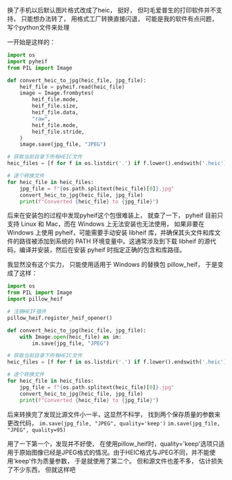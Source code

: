 换了手机以后默认图片格式改成了heic，
挺好，
但叼毛爱普生的打印软件并不支持，
只能想办法转了，
用格式工厂转换直接闪退，
可能是我的软件有点问题，
写个python文件来处理


一开始是这样的：
```python
import os
import pyheif
from PIL import Image

def convert_heic_to_jpg(heic_file, jpg_file):
    heif_file = pyheif.read(heic_file)
    image = Image.frombytes(
        heif_file.mode, 
        heif_file.size, 
        heif_file.data,
        "raw",
        heif_file.mode,
        heif_file.stride,
    )
    image.save(jpg_file, "JPEG")

# 获取当前目录下所有HEIC文件
heic_files = [f for f in os.listdir('.') if f.lower().endswith('.heic')]

# 逐个转换文件
for heic_file in heic_files:
    jpg_file = f"{os.path.splitext(heic_file)[0]}.jpg"
    convert_heic_to_jpg(heic_file, jpg_file)
    print(f"Converted {heic_file} to {jpg_file}")
```
后来在安装包的过程中发现pyheif这个包很难装上，
就查了一下，
pyheif 目前只支持 Linux 和 Mac，而在 Windows 上无法安装也无法使用，
如果非要在 Windows 上使用 pyheif，可能需要手动安装 libheif 库，并确保其头文件和库文件的路径被添加到系统的 PATH 环境变量中。这通常涉及到下载 libheif 的源代码，编译并安装，然后在安装 pyheif 时指定正确的包含和库路径。

我显然没有这个实力，
只能使用适用于 Windows 的替换包 pillow_heif，
于是变成了这样：
```python
import os
from PIL import Image
import pillow_heif

# 注册HEIF插件
pillow_heif.register_heif_opener()

def convert_heic_to_jpg(heic_file, jpg_file):
    with Image.open(heic_file) as im:
        im.save(jpg_file, "JPEG")

# 获取当前目录下所有HEIC文件
heic_files = [f for f in os.listdir('.') if f.lower().endswith('.heic')]

# 逐个转换文件
for heic_file in heic_files:
    jpg_file = f"{os.path.splitext(heic_file)[0]}.jpg"
    convert_heic_to_jpg(heic_file, jpg_file)
    print(f"Converted {heic_file} to {jpg_file}")

```
后来转换完了发现比源文件小一半，这显然不科学，
找到两个保存质量的参数来更改代码，
`im.save(jpg_file, "JPEG", quality='keep')`
`im.save(jpg_file, "JPEG", quality=95)`

用了一下第一个，发现并不好使，
在使用pillow_heif时，quality='keep'选项只适用于原始图像已经是JPEG格式的情况。由于HEIC格式与JPEG不同，并不能使用'keep'作为质量参数，
于是就使用了第二个。
但和源文件也差不多，
估计损失了不少东西，
但就这样吧